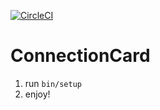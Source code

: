[![CircleCI](https://circleci.com/gh/jmabry111/syndeo.svg?style=svg&circle-token=ddf92cd49b36f9a3d984f9f611d65a50e2c14899&branch=master)](https://circleci.com/gh/jmabry111/syndeo)

# ConnectionCard

1. run `bin/setup`
2. enjoy!

